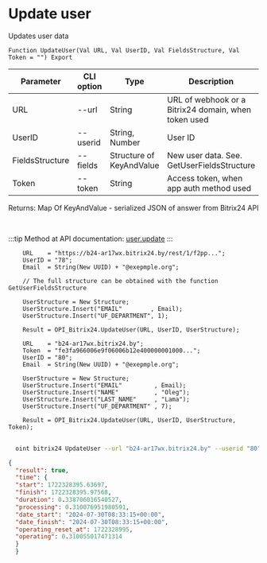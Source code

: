 ﻿---
sidebar_position: 4
---

# Update user
 Updates user data



`Function UpdateUser(Val URL, Val UserID, Val FieldsStructure, Val Token = "") Export`

  | Parameter | CLI option | Type | Description |
  |-|-|-|-|
  | URL | --url | String | URL of webhook or a Bitrix24 domain, when token used |
  | UserID | --userid | String, Number | User ID |
  | FieldsStructure | --fields | Structure of KeyAndValue | New user data. See. GetUserFieldsStructure |
  | Token | --token | String | Access token, when app auth method used |

  
  Returns:  Map Of KeyAndValue - serialized JSON of answer from Bitrix24 API

<br/>

:::tip
Method at API documentation: [user.update](https://dev.1c-bitrix.ru/rest_help/users/user_update.php)
:::
<br/>


```bsl title="Code example"
    URL    = "https://b24-ar17wx.bitrix24.by/rest/1/f2pp...";
    UserID = "78";
    Email  = String(New UUID) + "@exepmple.org";

    // The full structure can be obtained with the function GetUserFieldsStructure

    UserStructure = New Structure;
    UserStructure.Insert("EMAIL"        , Email);
    UserStructure.Insert("UF_DEPARTMENT", 1);

    Result = OPI_Bitrix24.UpdateUser(URL, UserID, UserStructure);

    URL    = "b24-ar17wx.bitrix24.by";
    Token  = "fe3fa966006e9f06006b12e400000001000...";
    UserID = "80";
    Email  = String(New UUID) + "@exepmple.org";

    UserStructure = New Structure;
    UserStructure.Insert("EMAIL"         , Email);
    UserStructure.Insert("NAME"          , "Oleg");
    UserStructure.Insert("LAST_NAME"     , "Lama");
    UserStructure.Insert("UF_DEPARTMENT" , 7);

    Result = OPI_Bitrix24.UpdateUser(URL, UserID, UserStructure, Token);
```



```sh title="CLI command example"
    
  oint bitrix24 UpdateUser --url "b24-ar17wx.bitrix24.by" --userid "80" --fields %fields% --token "fe3fa966006e9f06006b12e400000001000..."

```

```json title="Result"
{
  "result": true,
  "time": {
  "start": 1722328395.63697,
  "finish": 1722328395.97568,
  "duration": 0.338706016540527,
  "processing": 0.310076951980591,
  "date_start": "2024-07-30T08:33:15+00:00",
  "date_finish": "2024-07-30T08:33:15+00:00",
  "operating_reset_at": 1722328995,
  "operating": 0.310055017471314
  }
  }
```
